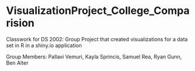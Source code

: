 # VisualizationProject_College_Comparision
Classwork for DS 2002: Group Project that created visualizations for a data set in R in a shiny.io application

Group Members: Pallavi Vemuri, Kayla Sprincis, Samuel Rea, Ryan Gunn, Ben Alter

